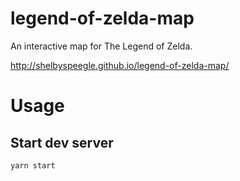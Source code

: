 # legend-of-zelda-map
An interactive map for The Legend of Zelda.

http://shelbyspeegle.github.io/legend-of-zelda-map/

# Usage

## Start dev server
```bash
yarn start
```
